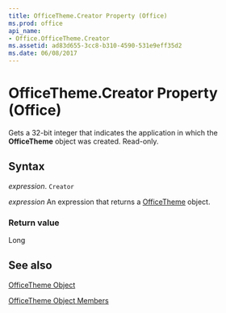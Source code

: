 ```yaml
---
title: OfficeTheme.Creator Property (Office)
ms.prod: office
api_name:
- Office.OfficeTheme.Creator
ms.assetid: ad83d655-3cc8-b310-4590-531e9eff35d2
ms.date: 06/08/2017
---
```



# OfficeTheme.Creator Property (Office)

Gets a 32-bit integer that indicates the application in which the  **OfficeTheme** object was created. Read-only.


## Syntax

 _expression_. `Creator`

 _expression_ An expression that returns a [OfficeTheme](./Office.OfficeTheme.md) object.


### Return value

Long


## See also


[OfficeTheme Object](Office.OfficeTheme.md)



[OfficeTheme Object Members](./overview/Library-Reference/officetheme-members-office.md)

